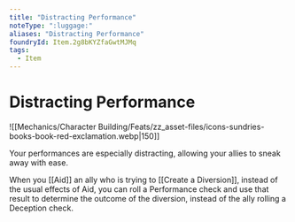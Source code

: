 ```yaml
---
title: "Distracting Performance"
noteType: ":luggage:"
aliases: "Distracting Performance"
foundryId: Item.2g8bKYZfaGwtMJMq
tags:
  - Item
---
```


# Distracting Performance
![[Mechanics/Character Building/Feats/zz_asset-files/icons-sundries-books-book-red-exclamation.webp|150]]

Your performances are especially distracting, allowing your allies to sneak away with ease.

When you [[Aid]] an ally who is trying to [[Create a Diversion]], instead of the usual effects of Aid, you can roll a Performance check and use that result to determine the outcome of the diversion, instead of the ally rolling a Deception check.
